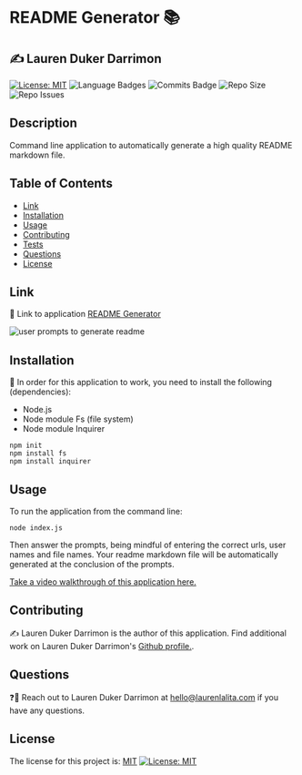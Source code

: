 # README Generator 📚
## ✍️  Lauren Duker Darrimon
[![License: MIT](https://img.shields.io/badge/License-MIT-yellow.svg?style=for-the-badge&logo=appveyor)](https://opensource.org/licenses/MIT) ![Language Badges](https://img.shields.io/github/languages/top/laurenDarrimon/readme-generator?style=for-the-badge&logo=appveyor) ![Commits Badge](https://img.shields.io/github/last-commit/laurenDarrimon/readme-generator?style=for-the-badge&logo=appveyor) ![Repo Size](https://img.shields.io/github/repo-size/laurenDarrimon/readme-generator?style=for-the-badge&logo=appveyor) ![Repo Issues](https://img.shields.io/github/issues/laurenDarrimon/readme-generator?style=for-the-badge&logo=appveyor)
    
## Description
Command line application to automatically generate a high quality README markdown file. 

## Table of Contents

* [Link](#link)
* [Installation](#installation)
* [Usage](#usage)
* [Contributing](#contributing)
* [Tests](#tests)
* [Questions](#questions)
* [License](#license)


## Link 
🔗 
Link to application [README Generator](https://github.com/LaurenDarrimon/readme-generator)

![user prompts to generate readme](images/readme-gen.gif)


## Installation 
🔧
In order for this application to work, you need to install the following (dependencies): 
- Node.js
- Node module Fs (file system) 
- Node module Inquirer

~~~
npm init 
npm install fs
npm install inquirer
~~~

## Usage 

To run the application from the command line: 

~~~
node index.js
~~~

Then answer the prompts, being mindful of entering the correct urls, user names and file names. Your readme markdown file will be automatically generated at the conclusion of the prompts. 

[Take a video walkthrough of this application here.](https://drive.google.com/file/d/1IYyAX502u_21J9-IiXo5XQiAv5VPZKfu/view?usp=sharing) 

## Contributing 
✍️ 
Lauren Duker Darrimon is the author of this application. Find additional work on Lauren Duker Darrimon's [Github profile.](http://github.com/laurenDarrimon). 


## Questions 
❓💌
Reach out to Lauren Duker Darrimon at hello@laurenlalita.com if you have any questions. 

## License
The license for this project is: [MIT](https://opensource.org/licenses/MIT)
[![License: MIT](https://img.shields.io/badge/License-MIT-yellow.svg)](https://opensource.org/licenses/MIT)

